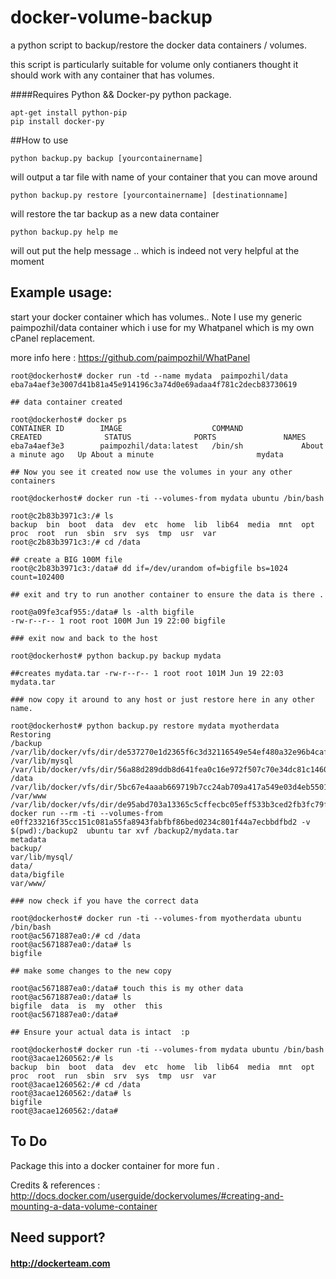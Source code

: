 docker-volume-backup
====================

a python script to backup/restore the docker data containers / volumes.

this script is particularly suitable for volume only contianers thought it should work with any container that has volumes. 

####Requires Python && Docker-py python package.

```
apt-get install python-pip 
pip install docker-py
```


##How to use
```
python backup.py backup [yourcontainername]
```

will output a tar file with name of your container that you can move around

```
python backup.py restore [yourcontainername] [destinationname]
```

will restore the tar backup as a new data container

```
python backup.py help me  
```

will out put the help message .. which is indeed not very helpful at the moment

## Example usage:

start your docker container which has volumes.. 
Note I use my generic paimpozhil/data container which i use for my Whatpanel which is my own cPanel replacement.

more info here : https://github.com/paimpozhil/WhatPanel

```
root@dockerhost# docker run -td --name mydata  paimpozhil/data
eba7a4aef3e3007d41b81a45e914196c3a74d0e69adaa4f781c2decb83730619

## data container created

root@dockerhost# docker ps
CONTAINER ID        IMAGE                    COMMAND             CREATED              STATUS              PORTS               NAMES
eba7a4aef3e3        paimpozhil/data:latest   /bin/sh             About a minute ago   Up About a minute                       mydata

## Now you see it created now use the volumes in your any other containers

root@dockerhost# docker run -ti --volumes-from mydata ubuntu /bin/bash

root@c2b83b3971c3:/# ls
backup  bin  boot  data  dev  etc  home  lib  lib64  media  mnt  opt  proc  root  run  sbin  srv  sys  tmp  usr  var
root@c2b83b3971c3:/# cd /data

## create a BIG 100M file
root@c2b83b3971c3:/data# dd if=/dev/urandom of=bigfile bs=1024 count=102400

## exit and try to run another container to ensure the data is there .

root@a09fe3caf955:/data# ls -alth bigfile
-rw-r--r-- 1 root root 100M Jun 19 22:00 bigfile

### exit now and back to the host

root@dockerhost# python backup.py backup mydata

##creates mydata.tar -rw-r--r-- 1 root root 101M Jun 19 22:03 mydata.tar

### now copy it around to any host or just restore here in any other name.

root@dockerhost# python backup.py restore mydata myotherdata
Restoring
/backup /var/lib/docker/vfs/dir/de537270e1d2365f6c3d32116549e54ef480a32e96b4caf51964a949ec875201
/var/lib/mysql /var/lib/docker/vfs/dir/56a88d289ddb8d641fea0c16e972f507c70e34dc81c1460499634e4c900c94ca
/data /var/lib/docker/vfs/dir/5bc67e4aaab669719b7cc24ab709a417a549e03d4eb550108355323895723740
/var/www /var/lib/docker/vfs/dir/de95abd703a13365c5cffecbc05eff533b3ced2fb3fc79f3fdd99e13cc1d299b
docker run --rm -ti --volumes-from e0ff233216f35cc151c081a55fa8943fabfbf86bed0234c801f44a7ecbbdfbd2 -v $(pwd):/backup2  ubuntu tar xvf /backup2/mydata.tar
metadata
backup/
var/lib/mysql/
data/
data/bigfile
var/www/

### now check if you have the correct data

root@dockerhost# docker run -ti --volumes-from myotherdata ubuntu /bin/bash
root@ac5671887ea0:/# cd /data
root@ac5671887ea0:/data# ls
bigfile

## make some changes to the new copy

root@ac5671887ea0:/data# touch this is my other data
root@ac5671887ea0:/data# ls
bigfile  data  is  my  other  this
root@ac5671887ea0:/data#

## Ensure your actual data is intact  :p 

root@dockerhost# docker run -ti --volumes-from mydata ubuntu /bin/bash
root@3acae1260562:/# ls
backup  bin  boot  data  dev  etc  home  lib  lib64  media  mnt  opt  proc  root  run  sbin  srv  sys  tmp  usr  var
root@3acae1260562:/# cd /data
root@3acae1260562:/data# ls
bigfile
root@3acae1260562:/data#

```

## To Do

Package this into a docker container for more fun .

Credits & references : 
http://docs.docker.com/userguide/dockervolumes/#creating-and-mounting-a-data-volume-container

## Need support?

#### http://dockerteam.com
